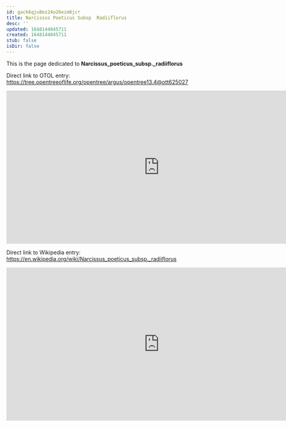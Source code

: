 ```yaml
---
id: gack6qju8ez24o26eim6jcr
title: Narcissus Poeticus Subsp  Radiiflorus
desc: ''
updated: 1648144045711
created: 1648144045711
stub: false
isDir: false
---
```

This is the page dedicated to **Narcissus_poeticus_subsp._radiiflorus**


Direct link to OTOL entry: https://tree.opentreeoflife.org/opentree/argus/opentree13.4@ott625027



<html>
    <body>
    <iframe src="https://tree.opentreeoflife.org/opentree/argus/opentree13.4@ott625027"
    width="800" height="400" frameborder="0" allowfullscreen> </iframe>
    </body>
</html>
    


Direct link to Wikipedia entry: https://en.wikipedia.org/wiki/Narcissus_poeticus_subsp._radiiflorus



<html>
    <body>
    <iframe src="https://en.wikipedia.org/wiki/Narcissus_poeticus_subsp._radiiflorus"
    width="800" height="400" frameborder="0" allowfullscreen> </iframe>
    </body>
</html>
    
